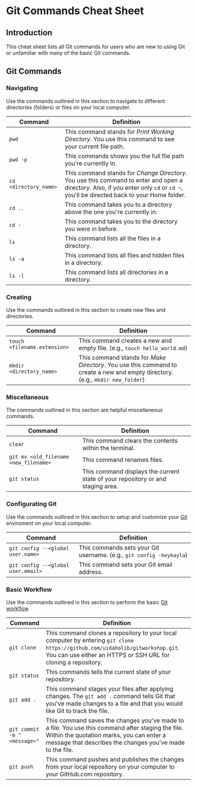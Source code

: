 # Git Commands Cheat Sheet

## Introduction

This cheat sheet lists all Git commands for users who are new to using Git or unfamiliar with many of the basic Git commands.

## Git Commands

### Navigating

Use the commands outlined in this section to navigate to different directories (folders) or files on your local computer.

| Command               | Definition                                                                                                                                                                           |
| --------------------- | ------------------------------------------------------------------------------------------------------------------------------------------------------------------------------------ |
| `pwd`                 | This command stands for _Print Working Directory_. You use this command to see your current file path.                                                                               |
| `pwd -p`              | This commands shows you the full file path you're currently in.                                                                                                                      |
| `cd <directory_name>` | This command stands for _Change Directory_. You use this command to enter and open a directory. Also, if you enter only `cd` or `cd ~`, you'll be directed back to your Home folder. |
| `cd ..`               | This command takes you to a directory above the one you're currently in.                                                                                                             |
| `cd -`                | This command takes you to the directory you were in before.                                                                                                                          |
| `ls`                  | This command lists all the files in a directory.                                                                                                                                     |
| `ls -a`               | This command lists all files and hidden files in a directory.                                                                                                                        |
| `ls -l`               | This command lists all directories in a directory.                                                                                                                                   |

### Creating

Use the commands outlined in this section to create new files and directories.

| Command                      | Definition                                                                                                                     |
| ---------------------------- | ------------------------------------------------------------------------------------------------------------------------------ |
| `touch <filename.extension>` | This command creates a new and empty file. (e.g., `touch hello_world.md`)                                                      |
| `mkdir <directory_name>`     | This command stands for _Make Directory_. You use this command to create a new and empty directory. (e.g., `mkdir new_folder`) |

### Miscellaneous

The commands outlined in this section are helpful miscellaneous commands.

| Command                               | Definition                                                                      |
| ------------------------------------- | ------------------------------------------------------------------------------- |
| `clear`                               | This command clears the contents within the terminal.                           |
| `git mv <old_filename <new_filename>` | This command renames files.                                                     |
| `git status`                          | This command displays the current state of your repository or and staging area. |

### Configurating Git

Use the commands outlined in this section to setup and customize your [Git](https://git-scm.com/book/en/v2/Getting-Started-First-Time-Git-Setup) enviroment on your local computer.

| Command                            | Definition                                                           |
| ---------------------------------- | -------------------------------------------------------------------- |
| `git config --<global user.name>`  | This commands sets your Git username. (e.g., `git config -heykayla`) |
| `git config --<global user.email>` | This command sets your Git email address.                            |

### Basic Workflow

Use the commands outlined in this section to perform the basic [Git workflow](https://uidaholib.github.io/get-git/3workflow.html).

| Command                     | Definition                                                                                                                                                                                                 |
| --------------------------- | ---------------------------------------------------------------------------------------------------------------------------------------------------------------------------------------------------------- |
| `git clone`                 | This command clones a repository to your local computer by entering `git clone https://github.com/uidaholib/gitworkshop.git`. You can use either an HTTPS or SSH URL for cloning a repository.             |
| `git status`                | This commands tells the current state of your repository.                                                                                                                                                  |
| `git add .`                 | This command stages your files after applying changes. The `git add .` command tells Git that you've made changes to a file and that you would like Git to track the file.                                 |
| `git commit -m "<message>"` | This command saves the changes you've made to a file. You use this command after staging the file. Within the quotation marks, you can enter a message that describes the changes you've made to the file. |
| `git push`                  | This command pushes and publishes the changes from your local repository on your computer to your GitHub.com repository.                                                                                   |

##

